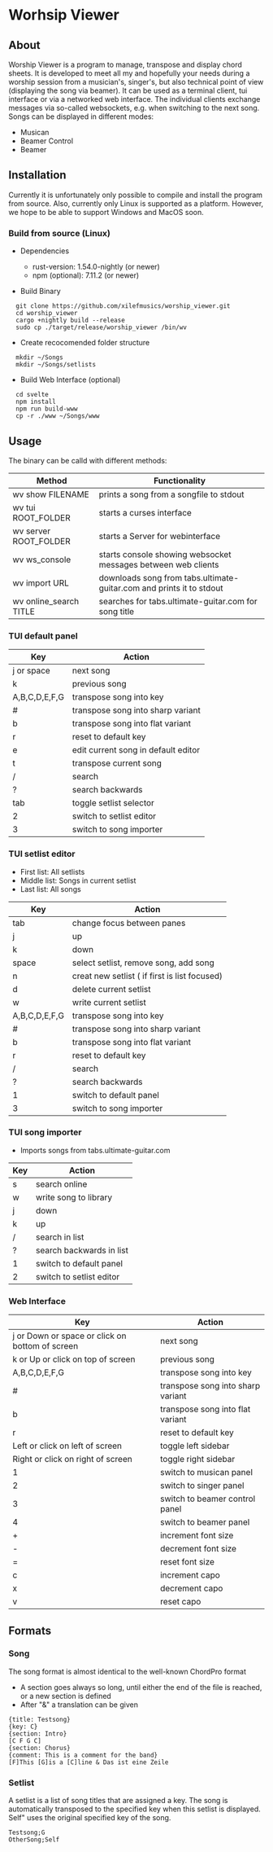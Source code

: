 # Worhsip Viewer

## About

Worship Viewer is a program to manage, transpose and display chord sheets.
It is developed to meet all my and hopefully your needs during a worship session from a musician's, singer's, but also technical point of view (displaying the song via beamer).
It can be used as a terminal client, tui interface or via a networked web interface.
The individual clients exchange messages via so-called websockets, e.g. when switching to the next song.
Songs can be displayed in different modes:

- Musican
- Beamer Control
- Beamer

## Installation

Currently it is unfortunately only possible to compile and install the program from source.
Also, currently only Linux is supported as a platform. However, we hope to be able to support Windows and MacOS soon.

### Build from source (Linux)

- Dependencies

  - rust-version: 1.54.0-nightly (or newer)
  - npm (optional): 7.11.2 (or newer)

- Build Binary

```
  git clone https://github.com/xilefmusics/worship_viewer.git
  cd worship_viewer
  cargo +nightly build --release
  sudo cp ./target/release/worship_viewer /bin/wv
```

- Create recocomended folder structure

```
  mkdir ~/Songs
  mkdir ~/Songs/setlists
```

- Build Web Interface (optional)

```
  cd svelte
  npm install
  npm run build-www
  cp -r ./www ~/Songs/www
```

## Usage

The binary can be calld with different methods:

| Method                  | Functionality                                                        |
| ------------------------| -------------------------------------------------------------------- |
| wv show FILENAME        | prints a song from a songfile to stdout                              |
| wv tui ROOT_FOLDER      | starts a curses interface                                            |
| wv server ROOT_FOLDER   | starts a Server for webinterface                                     |
| wv ws_console           | starts console showing websocket messages between web clients        |
| wv import URL           | downloads song from tabs.ultimate-guitar.com and prints it to stdout |
| wv online_search TITLE  | searches for tabs.ultimate-guitar.com for song title                 |

### TUI default panel

| Key           | Action                              |
| ------------- | ----------------------------------- |
| j or space    | next song                           |
| k             | previous song                       |
| A,B,C,D,E,F,G | transpose song into key             |
| #             | transpose song into sharp variant   |
| b             | transpose song into flat variant    |
| r             | reset to default key                |
| e             | edit current song in default editor |
| t             | transpose current song              |
| /             | search                              |
| ?             | search backwards                    |
| tab           | toggle setlist selector             |
| 2             | switch to setlist editor            |
| 3             | switch to song importer             |

### TUI setlist editor

- First list: All setlists
- Middle list: Songs in current setlist
- Last list: All songs

| Key           | Action                                         |
| ------------- | ---------------------------------------------- |
| tab           | change focus between panes                     |
| j             | up                                             |
| k             | down                                           |
| space         | select setlist, remove song, add song          |
| n             | creat new setlist ( if first is list focused)  |
| d             | delete current setlist                         |
| w             | write current setlist                          |
| A,B,C,D,E,F,G | transpose song into key                        |
| #             | transpose song into sharp variant              |
| b             | transpose song into flat variant               |
| r             | reset to default key                           |
| /             | search                                         |
| ?             | search backwards                               |
| 1             | switch to default panel                        |
| 3             | switch to song importer                        |

### TUI song importer
- Imports songs from tabs.ultimate-guitar.com

| Key           | Action                              |
| ------------- | ----------------------------------- |
| s             | search online                       |
| w             | write song to library               |
| j             | down                                |
| k             | up                                  |
| /             | search in list                      |
| ?             | search backwards in list            |
| 1             | switch to default panel             |
| 2             | switch to setlist editor            |

### Web Interface

| Key                                                | Action                            |
| -------------------------------------------------- | --------------------------------- |
| j or Down or space or click on bottom of screen    | next song                         |
| k or Up or click on top of screen                  | previous song                     |
| A,B,C,D,E,F,G                                      | transpose song into key           |
| #                                                  | transpose song into sharp variant |
| b                                                  | transpose song into flat variant  |
| r                                                  | reset to default key              |
| Left or click on left of screen                    | toggle left sidebar               |
| Right or click on right of screen                  | toggle right sidebar              |
| 1                                                  | switch to musican panel           |
| 2                                                  | switch to singer panel            |
| 3                                                  | switch to beamer control panel    |
| 4                                                  | switch to beamer panel            |
| +                                                  | increment font size               |
| -                                                  | decrement font size               |
| =                                                  | reset font size                   |
| c                                                  | increment capo                    |
| x                                                  | decrement capo                    |
| v                                                  | reset capo                        |

## Formats

### Song

The song format is almost identical to the well-known ChordPro format

- A section goes always so long, until either the end of the file is reached, or a new section is defined
- After "&" a translation can be given

```
{title: Testsong}
{key: C}
{section: Intro}
[C F G C]
{section: Chorus}
{comment: This is a comment for the band}
[F]This [G]is a [C]line & Das ist eine Zeile
```

### Setlist

A setlist is a list of song titles that are assigned a key.
The song is automatically transposed to the specified key when this setlist is displayed.
Self" uses the original specified key of the song.

```
Testsong;G
OtherSong;Self
```

